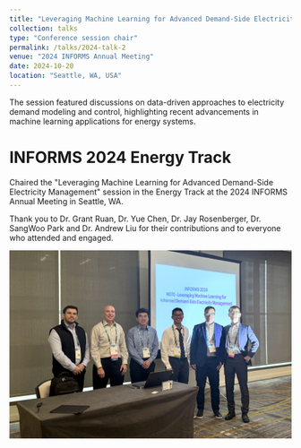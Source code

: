 ```yaml
---
title: "Leveraging Machine Learning for Advanced Demand-Side Electricity Management"
collection: talks
type: "Conference session chair"
permalink: /talks/2024-talk-2
venue: "2024 INFORMS Annual Meeting"
date: 2024-10-20
location: "Seattle, WA, USA"
---
```

The session featured discussions on data-driven approaches to electricity demand modeling and control, highlighting recent advancements in machine learning applications for energy systems.

INFORMS 2024 Energy Track
======

Chaired the "Leveraging Machine Learning for Advanced Demand-Side Electricity Management" session in the Energy Track at the 2024 INFORMS Annual Meeting in Seattle, WA. 

Thank you to Dr. Grant Ruan, Dr. Yue Chen, Dr. Jay Rosenberger, Dr. SangWoo Park and Dr. Andrew Liu for their contributions and to everyone who attended and engaged.

<img src='/assets/images/INOFRMS-2024.jpg'>